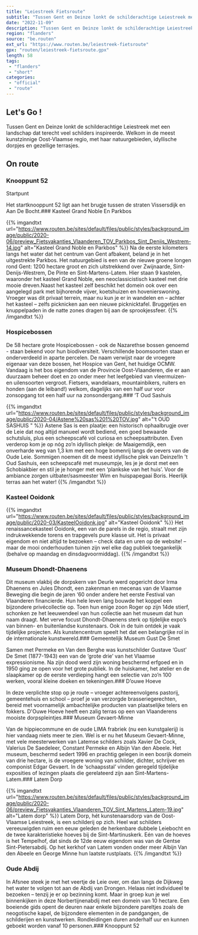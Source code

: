 ```yaml
---
title: "Leiestreek Fietsroute"
subtitle: "Tussen Gent en Deinze lonkt de schilderachtige Leiestreek met een landschap dat terecht veel schilders inspireerde"
date: "2022-11-09"
description: "Tussen Gent en Deinze lonkt de schilderachtige Leiestreek met een landschap dat terecht veel schilders inspireerde"
region: "flanders"
source: "be.routen"
ext_url: "https://www.routen.be/leiestreek-fietsroute"
gpx: "routen/leiestreek-fietsroute.gpx"
length: 58
tags:
 - "flanders"
 - "short"
categories:
 - "official"
 - "route"
---
```


## Let's Go ! 

Tussen Gent en Deinze lonkt de schilderachtige Leiestreek met een landschap dat terecht veel schilders inspireerde. Welkom in de meest kunstzinnige Oost-Vlaamse regio, met haar natuurgebieden, idyllische dorpjes en gezellige terrasjes.

## On route

### Knooppunt 52

Startpunt

Het startknooppunt 52 ligt aan het brugje tussen de straten Vissersdijk en Aan De Bocht.### Kasteel Grand Noble En Parkbos

{{% imgandtxt url="https://www.routen.be/sites/default/files/public/styles/background_image/public/2020-06/preview_Fietsvakanties_Vlaanderen_TOV_Parkbos_Sint_Denijs_Westrem-14.jpg" alt="Kasteel Grand Noble en Parkbos" %}}
Na de eerste kilometers langs het water dat het centrum van Gent afbakent, beland je in het uitgestrekte Parkbos. Het natuurgebied is een van de nieuwe groene longen rond Gent: 1200 hectare groot en zich uitstrekkend over Zwijnaarde, Sint-Denijs-Westrem, De Pinte en Sint-Martens-Latem. Hier staan 9 kastelen, waaronder het kasteel Grand Noble, een neoclassicistisch kasteel met drie mooie dreven.Naast het kasteel zelf beschikt het domein ook over een aangelegd park met bijhorende vijver, koetshuizen en hovenierswoning. Vroeger was dit privaat terrein, maar nu kun je er in wandelen en – achter het kasteel – zelfs picknicken aan een nieuwe picknicktafel. Bruggetjes en knuppelpaden in de natte zones dragen bij aan de sprookjessfeer.
{{% /imgandtxt %}}

### Hospicebossen

De 58 hectare grote Hospicebossen - ook de Nazarethse bossen genoemd - staan bekend voor hun biodiversiteit. Verschillende boomsoorten staan er onderverdeeld in aparte percelen. De naam verwijst naar de vroegere eigenaar van deze bossen, het Hospice van Gent, het huidige OCMW. Vandaag is het bos eigendom van de Provincie Oost-Vlaanderen, die er aan duurzaam beheer doet en zo onder meer het leefgebied van vleermuizen- en uilensoorten vergroot. Fietsers, wandelaars, mountainbikers, ruiters en honden (aan de leiband!) welkom, dagelijks van een half uur voor zonsopgang tot een half uur na zonsondergang.### ‘T Oud Sashuis 

{{% imgandtxt url="https://www.routen.be/sites/default/files/public/styles/background_image/public/2020-04/Astene%20sas%201%20TOV.jpg" alt="‘t OUD SASHUIS " %}}
Astene Sas is een plaatje: een historisch ophaalbrugje over de Leie dat nog altijd manueel wordt bediend, een goed bewaarde schutsluis, plus een scheepscafé vol curiosa en scheepsattributen. Even verderop kom je op nóg zo’n idyllisch plekje: de Maaigemdijk, een onverharde weg van 1,3 km met een hoge bomenrij langs de oevers van de Oude Leie. Sommigen noemen dit de meest idyllische plek van Deinze!In 't Oud Sashuis, een scheepscafé met museumpje, les je je dorst met een Schobiakbier en stil je je honger met een ‘plankske van het huis’. Voor de ambiance zorgen uitbater/sasmeester Wim en huispapegaai Boris. Heerlijk terras aan het water!
{{% /imgandtxt %}}

### Kasteel Ooidonk

{{% imgandtxt url="https://www.routen.be/sites/default/files/public/styles/background_image/public/2020-03/KasteelOoidonk.jpg" alt="Kasteel Ooidonk" %}}
Het renaissancekasteel Ooidonk, een van de parels in de regio, straalt met zijn indrukwekkende torens en trapgevels pure klasse uit. Het is privaat eigendom en niet altijd te bezoeken – check data en uren op de website! – maar de mooi onderhouden tuinen zijn wel elke dag publiek toegankelijk (behalve op maandag en dinsdagvoormiddag).
{{% /imgandtxt %}}

### Museum Dhondt-Dhaenens

Dit museum vlakbij de dorpskern van Deurle werd opgericht door Irma Dhaenens en Jules Dhondt, een zakenman en mecenas van de Vlaamse Beweging die begin de jaren ‘60 onder andere het eerste Festival van Vlaanderen financierde. Hun hele leven lang bouwde het koppel een bijzondere privécollectie op. Toen hun enige zoon Roger op zijn 14de stierf, schonken ze het leeuwendeel van hun collectie aan het museum dat hun naam draagt. Met verve focust Dhondt-Dhaenens sterk op tijdelijke expo’s van binnen- en buitenlandse kunstenaars. Ook in de tuin ontdek je vaak tijdelijke projecten. Als kunstencentrum speelt het dat een belangrijke rol in de internationale kunstwereld.### Gemeentelijk Museum Gust De Smet

Samen met Permeke en Van den Berghe was kunstschilder Gustave ‘Gust’ De Smet (1877-1943) een van de ‘grote drie’ van het Vlaamse expressionisme. Na zijn dood werd zijn woning beschermd erfgoed en in 1950 ging ze open voor het grote publiek. In de huiskamer, het atelier en de slaapkamer op de eerste verdieping hangt een selectie van zo’n 100 werken, vooral kleine doeken en tekeningen.### D’ouwe Hoeve

In deze verplichte stop op je route – vroeger achtereenvolgens pastorij, gemeentehuis en school – proef je van verzorgde brasseriegerechten, bereid met voornamelijk ambachtelijke producten van plaatselijke telers en fokkers. D'Ouwe Hoeve heeft een zalig terras op een van Vlaanderens mooiste dorpspleintjes.### Museum Gevaert-Minne

Van de hippiecommune en de oude LIMA frabriek (nu een kunstgalerij) is hier vandaag niets meer te zien. Wel is er nu het Museum Gevaert-Minne, met vele meesterwerken van Latemse schilders zoals Xavier De Cock, Valerius De Saedeleer, Constant Permeke en Albijn Van den Abeele. Het museum, beschermd sedert 1996 en prachtig gelegen in een bosrijk domein van drie hectare, is de vroegere woning van schilder, dichter, schrijver en componist Edgar Gevaert. In de ‘schaapsstal’ vinden geregeld tijdelijke exposities of lezingen plaats die gerelateerd zijn aan Sint-Martens-Latem.### Latem Dorp

{{% imgandtxt url="https://www.routen.be/sites/default/files/public/styles/background_image/public/2020-06/preview_Fietsvakanties_Vlaanderen_TOV_Sint_Martens_Latem-19.jpg" alt="Latem dorp" %}}
Latem Dorp, hét kunstenaarsdorp van de Oost-Vlaamse Leiestreek, is een schilderij op zich. Heel wat schilders vereeuwigden ruim een eeuw geleden de herkenbare dubbele Leiebocht en de twee karakteristieke hoeves bij de Sint-Martinuskerk. Eén van de hoeves is het Tempelhof, dat sinds de 12de eeuw eigendom was van de Gentse Sint-Pietersabdij. Op het kerkhof van Latem vonden onder meer Albijn Van den Abeele en George Minne hun laatste rustplaats.
{{% /imgandtxt %}}

### Oude Abdij

In Afsnee steek je met het veertje de Leie over, om dan langs de Dijkweg het water te volgen tot aan de Abdij van Drongen. Helaas niet individueel te bezoeken – tenzij je er op bezinning komt. Maar in groep kun je wel binnenkijken in deze Norbertijnenabdij met een domein van 10 hectare. Een boeiende gids opent de deuren naar enkele bijzondere pareltjes zoals de neogotische kapel, de bijzondere elementen in de pandgangen, de schilderijen en kunstwerken. Rondleidingen duren anderhalf uur en kunnen geboekt worden vanaf 10 personen.### Knooppunt 52


